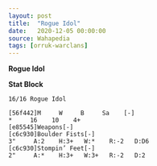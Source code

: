 ```yaml
---
layout: post
title:  "Rogue Idol"
date:   2020-12-05 00:00:00
source: Wahapedia
tags: [orruk-warclans]
---
```


**Rogue Idol**

**Stat Block**
```
16/16 Rogue Idol
```

```
[56f442]M     W     B     Sa    [-]
*     16    10    4+    
[e85545]Weapons[-]
[c6c930]Boulder Fists[-]
3"     A:2    H:3+   W:*    R:-2   D:D6  
[c6c930]Stompin’ Feet[-]
2"     A:*    H:3+   W:3+   R:-2   D:2   
```
    